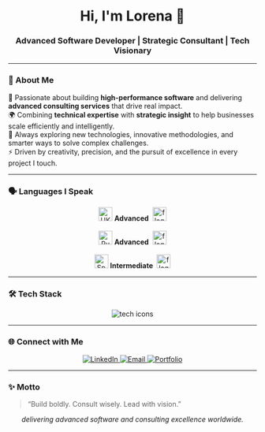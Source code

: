 <h1 align="center">Hi, I'm Lorena 👋</h1>
<h3 align="center">Advanced Software Developer | Strategic Consultant | Tech Visionary</h3>

---

### 🧠 About Me
🚀 Passionate about building **high-performance software** and delivering **advanced consulting services** that drive real impact.  
🌍 Combining **technical expertise** with **strategic insight** to help businesses scale efficiently and intelligently.  
💬 Always exploring new technologies, innovative methodologies, and smarter ways to solve complex challenges.  
⚡ Driven by creativity, precision, and the pursuit of excellence in every project I touch.

---

### 🗣️ Languages I Speak
<p align="center">
  <img src="https://flagcdn.com/w40/gb.png" width="28" alt="UK flag"/>  
  <strong>Advanced</strong>  
  <img src="https://media.tenor.com/fxgVfJ7SlDUAAAAj/flag-waving.gif" width="28" alt="flag gif" style="margin-left:4px"/>
  <br><br>

  <img src="https://flagcdn.com/w40/ru.png" width="28" alt="Russia flag"/>  
  <strong>Advanced</strong>  
  <img src="https://media.tenor.com/fxgVfJ7SlDUAAAAj/flag-waving.gif" width="28" alt="flag gif" style="margin-left:4px"/>
  <br><br>

  <img src="https://flagcdn.com/w40/es.png" width="28" alt="Spain flag"/>  
  <strong>Intermediate</strong>  
  <img src="https://media.tenor.com/fxgVfJ7SlDUAAAAj/flag-waving.gif" width="28" alt="flag gif" style="margin-left:4px"/>
</p>

---

### 🛠️ Tech Stack
<p align="center">
  <img src="https://skillicons.dev/icons?i=python,js,ts,react,nodejs,html,css,git,github,vscode,figma,aws,docker" alt="tech icons"/>
</p>

---

### 🌐 Connect with Me
<p align="center">
  <a href="https://www.linkedin.com/in/lorena-lopes-889353371/">
    <img src="https://img.shields.io/badge/-LinkedIn-0077B5?style=for-the-badge&logo=linkedin&logoColor=white" alt="LinkedIn" />
  </a>
  <a href="mailto:lgloregaby@gmail.com">
    <img src="https://img.shields.io/badge/-Email-D14836?style=for-the-badge&logo=gmail&logoColor=white" alt="Email" />
  </a>
  <a href="https://lorenagabrielly.dev">
    <img src="https://img.shields.io/badge/-Portfolio-000000?style=for-the-badge&logo=firefox&logoColor=white" alt="Portfolio" />
  </a>
</p>

---

### ✨ Motto
> “Build boldly. Consult wisely. Lead with vision.”

<p align="center">
  <i> delivering advanced software and consulting excellence worldwide.</i>
</p>


